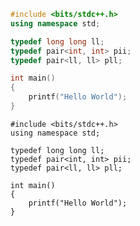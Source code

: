 ``` cpp title="asdf.cpp" linenums="1"
#include <bits/stdc++.h>
using namespace std;

typedef long long ll;
typedef pair<int, int> pii;
typedef pair<ll, ll> pll;

int main()
{
    printf("Hello World");
}
```

```{: .cpp .copy}
#include <bits/stdc++.h>
using namespace std;

typedef long long ll;
typedef pair<int, int> pii;
typedef pair<ll, ll> pll;

int main()
{
    printf("Hello World");
}
```